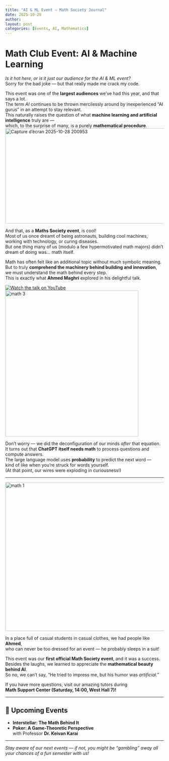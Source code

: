```yaml
---
title: "AI & ML Event — Math Society Journal"
date: 2025-10-28
author: 
layout: post
categories: [Events, AI, Mathematics]
---
```


# Math Club Event: AI & Machine Learning

_Is it hot here, or is it just our audience for the AI & ML event?_  
Sorry for the bad joke — but that really made me crack my code.

This event was one of the **largest audiences** we’ve had this year, and that says a lot.  
The term *AI* continues to be thrown mercilessly around by inexperienced “AI gurus” in an attempt to stay relevant.  
This naturally raises the question of what **machine learning and artificial intelligence** truly are —  
which, to the surprise of many, is a purely **mathematical procedure**.
<img width="567" height="302" alt="Capture d’écran 2025-10-28 200953" src="https://github.com/user-attachments/assets/b0363b4e-2642-45fc-a085-a0dabbfb3ef6" />



And that, as a **Maths Society event**, is cool!  
Most of us once dreamt of being astronauts, building cool machines, working with technology, or curing diseases.  
But one thing many of us (modulo a few hypermotivated math majors) didn’t dream of doing was... math itself.  

Math has often felt like an additional topic without much symbolic meaning.  
But to truly **comprehend the machinery behind building and innovation**,  
we must understand the math behind every step.  
This is exactly what **Ahmed Maghri** explored in his delightful talk.

[![Watch the talk on YouTube](https://youtube.com/)](https://www.youtube.com/live/7bPgCvI6ark?si=UoxT_qQJ6CoDaSFx)
<img width="423" height="463" alt="math 3" src="https://github.com/user-attachments/assets/cb039048-d7d9-44a1-81eb-e3b7bed8e830" />

Don’t worry — we did the deconfiguration of our minds *after* that equation.  
It turns out that **ChatGPT itself needs math** to process questions and compute answers.  
The large language model uses **probability** to predict the next word —  
kind of like when you’re struck for words yourself.  
(At that point, our wires were exploding in curiousness!)

---
<img width="552" height="472" alt="math 1" src="https://github.com/user-attachments/assets/6e5241d7-d308-43cf-b148-8034b751a107" />

In a place full of casual students in casual clothes, we had people like **Ahmed**,  
who can never be too dressed for an event — he probably sleeps in a suit!  

This event was our **first official Math Society event**, and it was a success.  
Besides the laughs, we learned to appreciate the **mathematical beauty behind AI**.  
So no, we can’t say, “He tried to impress me, but his humor was *artificial*.”

If you have more questions, visit our amazing tutors during  
**Math Support Center (Saturday, 14:00, West Hall 7)!**

---

## 🎯 Upcoming Events

- **Interstellar: The Math Behind It**  
- **Poker: A Game-Theoretic Perspective**  
  with Professor **Dr. Keivan Karai**

---

_Stay aware of our next events — if not, you might be “gambling” away all your chances of a fun semester with us!_
